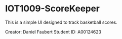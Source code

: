# IOT1009-ScoreKeeper
This is a simple UI designed to track basketball scores. 

Creator: Daniel Faubert
Student ID: A00124623
